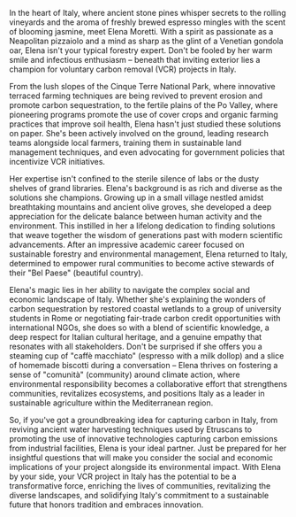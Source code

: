 In the heart of Italy, where ancient stone pines whisper secrets to the rolling vineyards and the aroma of freshly brewed espresso mingles with the scent of blooming jasmine, meet Elena Moretti. With a spirit as passionate as a Neapolitan pizzaiolo and a mind as sharp as the glint of a Venetian gondola oar, Elena isn't your typical forestry expert. Don't be fooled by her warm smile and infectious enthusiasm – beneath that inviting exterior lies a champion for voluntary carbon removal (VCR) projects in Italy.

From the lush slopes of the Cinque Terre National Park, where innovative terraced farming techniques are being revived to prevent erosion and promote carbon sequestration, to the fertile plains of the Po Valley, where pioneering programs promote the use of cover crops and organic farming practices that improve soil health, Elena hasn't just studied these solutions on paper. She's been actively involved on the ground, leading research teams alongside local farmers, training them in sustainable land management techniques, and even advocating for government policies that incentivize VCR initiatives.

Her expertise isn't confined to the sterile silence of labs or the dusty shelves of grand libraries. Elena's background is as rich and diverse as the solutions she champions. Growing up in a small village nestled amidst breathtaking mountains and ancient olive groves, she developed a deep appreciation for the delicate balance between human activity and the environment. This instilled in her a lifelong dedication to finding solutions that weave together the wisdom of generations past with modern scientific advancements. After an impressive academic career focused on sustainable forestry and environmental management, Elena returned to Italy, determined to empower rural communities to become active stewards of their "Bel Paese" (beautiful country).

Elena's magic lies in her ability to navigate the complex social and economic landscape of Italy. Whether she's explaining the wonders of carbon sequestration by restored coastal wetlands to a group of university students in Rome or negotiating fair-trade carbon credit opportunities with international NGOs, she does so with a blend of scientific knowledge, a deep respect for Italian cultural heritage, and a genuine empathy that resonates with all stakeholders. Don't be surprised if she offers you a steaming cup of "caffè macchiato" (espresso with a milk dollop) and a slice of homemade biscotti during a conversation – Elena thrives on fostering a sense of "comunità" (community) around climate action, where environmental responsibility becomes a collaborative effort that strengthens communities, revitalizes ecosystems, and positions Italy as a leader in sustainable agriculture within the Mediterranean region.

So, if you've got a groundbreaking idea for capturing carbon in Italy, from reviving ancient water harvesting techniques used by Etruscans to promoting the use of innovative technologies capturing carbon emissions from industrial facilities, Elena is your ideal partner. Just be prepared for her insightful questions that will make you consider the social and economic implications of your project alongside its environmental impact. With Elena by your side, your VCR project in Italy has the potential to be a transformative force, enriching the lives of communities, revitalizing the diverse landscapes, and solidifying Italy's commitment to a sustainable future that honors tradition and embraces innovation. 
